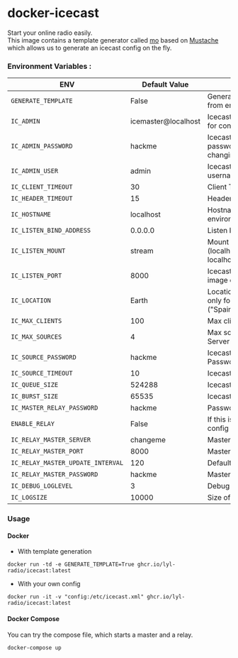 # docker-icecast

Start your online radio easily.  
This image contains a template generator called [mo](https://github.com/tests-always-included/mo) based on [Mustache](https://mustache.github.io/) which allows us to generate an icecast config on the fly.

### Environment Variables : 

| ENV | Default Value | Description |
|---|---|---|
| `GENERATE_TEMPLATE` | False | Generate *icecast.xml* conf from environment variables |
| `IC_ADMIN`  | icemaster@localhost  | Icecast administrator email, for contact use  |
| `IC_ADMIN_PASSWORD`  |  hackme | Icecast administrator password, please consider changing it |
| `IC_ADMIN_USER` | admin | Icecast administrator username  |
| `IC_CLIENT_TIMEOUT` | 30  |  Client Timeout |
| `IC_HEADER_TIMEOUT`  | 15  |  Header Timeout  |
| `IC_HOSTNAME`  | localhost  | Hostname of your icecast environment  |
| `IC_LISTEN_BIND_ADDRESS` | 0.0.0.0  | Listen bind address |
| `IC_LISTEN_MOUNT` | stream  | Mount name for streams (localhost:8000/stream.opus / localhost:8000/radiostar.mp3) |
| `IC_LISTEN_PORT` | 8000 | Icecast Listen Port, by default image exposes port 8000 |
| `IC_LOCATION`  | Earth  |  Location of Icecast Server, only for informational purpose ("Spain") |
| `IC_MAX_CLIENTS`  | 100  | Max clients for Icecast Server |
| `IC_MAX_SOURCES` | 4  | Max sources for Icecast Server |
| `IC_SOURCE_PASSWORD`  | hackme | Icecast Default Source Password  |
| `IC_SOURCE_TIMEOUT`  | 10  | Icecast Source Timeout |
| `IC_QUEUE_SIZE` | 524288 | Icecast queue size |
| `IC_BURST_SIZE` | 65535 | Icecast burst size |
| `IC_MASTER_RELAY_PASSWORD` | hackme | Password for slave relays |
| `ENABLE_RELAY` | False | If this is enabled will add relay config |
| `IC_RELAY_MASTER_SERVER` | changeme | Master relay server (host) |
| `IC_RELAY_MASTER_PORT` | 8000 | Master relay port |
| `IC_RELAY_MASTER_UPDATE_INTERVAL` | 120 | Default update interval |
| `IC_RELAY_MASTER_PASSWORD` | hackme | Master relay password |
| `IC_DEBUG_LOGLEVEL` | 3 | Debug Loglevel |
| `IC_LOGSIZE` | 10000 | Size of log (lines) |

### Usage

#### Docker

* With template generation
```
docker run -td -e GENERATE_TEMPLATE=True ghcr.io/lyl-radio/icecast:latest
```

* With your own config
```
docker run -it -v "config:/etc/icecast.xml" ghcr.io/lyl-radio/icecast:latest
```

#### Docker Compose

You can try the compose file, which starts a master and a relay.
```
docker-compose up
```

